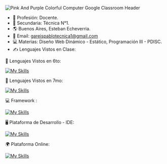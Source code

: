 ![Pink And Purple Colorful Computer Google Classroom Header](https://github.com/user-attachments/assets/1cd83d0b-d822-4e61-824e-e830810255be)

- &#129333; Profesión: Docente.
- &#127979; Secundaria: Técnica N°1.
- &#127758; Buenos Aires, Esteban Echeverria.
- &#128231; Email: gareispablotecnica1@gmail.com
- &#128187; Materias: Diseño Web Dinámico - Estático, Programación III - PDISC.
- &#9997; Lenguajes Vistos en Clase:


📕 Lenguajes Vistos en 6to:

[![My Skills](https://skillicons.dev/icons?i=js,html,css,java,cs,sass,php,mysql,arduino)](https://skillicons.dev)

📘 Lenguajes Vistos en 7mo:

[![My Skills](https://skillicons.dev/icons?i=js,html,css,py,sqlite)](https://skillicons.dev)

💻 Framework :

[![My Skills](https://skillicons.dev/icons?i=bootstrap,django)](https://skillicons.dev)

🖥 Plataforma de Desarrollo  - IDE:

[![My Skills](https://skillicons.dev/icons?i=git,vscode,visualstudio,dotnet)](https://skillicons.dev)


🌍 Plataforma Online:

[![My Skills](https://skillicons.dev/icons?i=github,linkedin)](https://skillicons.dev)
